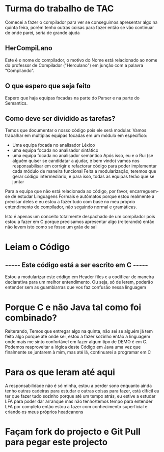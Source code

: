 # Turma do trabalho de TAC
Comecei a fazer o compilador para ver se conseguimos apresentar algo na quinta feira, porém tenho outras coisas para fazer então se vão continuar de onde parei, seria de grande ajuda

## HerCompiLano
Este é o nome do compilador, o motivo do Nome está relacionado ao nome do professor de Compilador ("Herculano") em junção com a palavra "Compilando".

## O que espero que seja feito
Espero que haja equipas focadas na parte do Parser e na parte do Semantics.

## Como deve ser dividido as tarefas?
Temos que documentar o nosso código pois ele será modular.
Vamos trabalhar em multiplas equipas focadas em um módulo em específico:
- Uma equipa focada no analisador Léxico
- uma equipa focada no analisador sintático
- uma equipa focada no analisador semántico
Após isso, eu e o Rui (se alguém quiser se candidatar a ajudar, é bem vindo) vamos nos responsabilisar em corrigir e refactorar código para poder implementar cada módulo de maneira funcional
Feita a modularização, teremos que gerar código intermediário, e para isso, todas as equipas terão que se juntar

Para a equipa que não está relacionada ao código, por favor, encarreguem-se de estudar Linguagens Formais e autômatos porque estou realmente a precisar deles e eu estou a fazer tudo com base no meu próprio entendimento de compilador, não seguindo normal e gramáticas.

Isto é apenas um conceito totalmente despachado de um compilador pois estou a fazer em C porque precisamos apresentar algo (reiterando) então não levem isto como se fosse um grão de sal

# Leiam o Código
## ----- Este código está a ser escrito em C -----
Estou a modularizar este código em Header files e a codificar de maneira declarativa para um melhor entendimento. Ou seja, só de lerem, poderão entender sem as guambiarras que vos faz confusão nessa linguagem

# Porque C e não Java tal como foi combinado?
Reiterando, Temos que entregar algo na quinta, não sei se alguém já tem feito algo porque até onde sei, estou a fazer sozinho então a linguagem onde mais me sinto confortável em fazer algum tipo de DEMO é em C. Podemos reaproveitar a lógica deste Código em Java uma vez que finalmente se juntarem à mim, mas até lá, continuarei a programar em C

# Para os que leram até aqui
A responsabilidade não é só minha, estou a perder sono enquanto ainda tenho outras cadeiras para estudar e outras coisas para fazer, está difícil eu ter que fazer tudo sozinho porque até um tempo atrás, eu estive a estudar LFA para poder dar arranque mas não tenho/temos tempo para entender LFA por completo então estou a fazer com conhecimento superficial e criando os meus próprios headcanons

# Façam fork do projecto e Git Pull para pegar este projecto
